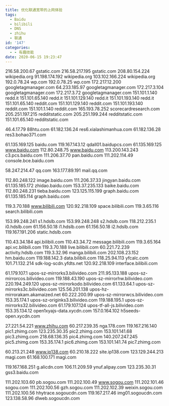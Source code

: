 ```yaml
---
title: 优化联通宽带的上网体验
tags:
  - Baidu
  - bilibili
  - DNS
  - zhihu
  - 联通
id: '147'
categories:
  - - 有趣技能
date: 2020-06-15 19:23:47
---
```


216.58.200.67 gstatic.com 216.58.217.195 gstatic.com 208.80.154.224 wikipedia.org 91.198.174.192 wikipedia.org 103.102.166.224 wikipedia.org 192.0.78.24 wp.com 192.0.78.25 wp.com 172.217.12.200 googletagmanager.com 64.233.185.97 googletagmanager.com 172.217.3.104 googletagmanager.com 172.217.3.72 googletagmanager.com 151.101.1.140 redd.it 151.101.65.140 redd.it 151.101.129.140 redd.it 151.101.193.140 redd.it 151.101.65.140 reddit.com 151.101.129.140 reddit.com 151.101.193.140 reddit.com 151.101.1.140 reddit.com 165.193.78.252 scorecardresearch.com 205.251.197.215 redditstatic.com 205.251.199.244 redditstatic.com 151.101.65.140 redditstatic.com

46.4.17.79 88htu.com 61.182.136.24 res6.xialashimanhua.com 61.182.136.28 res3.bohao371.com

61.135.169.125 baidu.com 119.167.143.12 qdall01.baidupcs.com 61.135.169.125 www.baidu.com 112.80.248.75 www.baidu.com 113.200.143.243 c3.pcs.baidu.com 111.206.37.70 pan.baidu.com 111.202.114.49 console.bce.baidu.com

58.247.214.47 qq.com 163.177.89.191 mail.qq.com

112.80.248.122 image.baidu.com 111.206.37.33 jingyan.baidu.com 61.135.185.172 zhidao.baidu.com 153.37.235.133 baike.baidu.com 112.80.248.231 tieba.baidu.com 123.125.115.199 graph.baidu.com 61.135.185.114 graph.baidu.com

119.3.70.188 www.bilibili.com 120.92.218.109 space.bilibili.com 119.3.65.116 search.bilibili.com

153.99.248.241 s1.hdslb.com 153.99.248.248 s2.hdslb.com 118.212.235.1 i0.hdslb.com 61.156.50.18 i1.hdslb.com 61.156.50.18 i2.hdslb.com 119.167.191.206 static.hdslb.com

110.43.34.184 api.bilibili.com 110.43.34.72 message.bilibili.com 119.3.65.164 api.vc.bilibili.com 119.3.70.188 live.bilibili.com 60.221.72.239 activity.hdslb.com 119.3.32.96 manga.bilibili.com 202.108.23.152 hm.baidu.com 119.188.142.3 data.bilibili.com 118.25.94.113 yfcalc.com 101.71.132.214 sdk-log-scdn.yfdts.net 120.92.218.109 interface.bilibili.com

61.179.107.1 upos-sz-mirrorks3.bilivideo.com 211.95.133.188 upos-sz-mirrorcos.bilivideo.com 119.188.43.190 upos-sz-mirrorhw.bilivideo.com 220.194.249.120 upos-sz-mirrorkodo.bilivideo.com 61.133.64.1 upos-sz-mirrorks3c.bilivideo.com 125.56.201.138 upos-hz-mirrorakam.akamaized.net 60.222.200.99 upos-sz-mirrorwcs.bilivideo.com 153.35.174.1 upos-sz-originks3.bilivideo.com 119.188.195.1 upos-sz-mirrorks32.bilivideo.com 61.179.107.124 upos-tf-all-js.bilivideo.com 153.35.134.12 open1xyajs-data.xycdn.com 157.0.164.102 h5seeds-open.xycdn.com

27.221.54.221 www.zhihu.com 60.217.239.35 nga.178.com 119.167.216.140 pic1.zhimg.com 123.235.30.35 pic2.zhimg.com 153.101.141.68 pic3.zhimg.com 218.68.136.35 pic4.zhimg.com 140.207.247.245 pic5.zhimg.com 153.35.174.1 pic6.zhimg.com 153.101.141.74 pic7.zhimg.com

60.213.21.248 www.ip138.com 60.210.18.222 site.ip138.com 123.129.244.213 magi.com 61.168.100.171 magi.com

119.167.168.251 g.alicdn.com 106.11.209.59 ynuf.alipay.com 123.235.30.31 gss3.baidu.com

111.202.103.60 pb.sogou.com 111.202.100.49 www.sogou.com 111.202.101.46 sogou.com 111.202.100.56 gzh.sogou.com 111.202.102.39 weixin.sogou.com 111.202.100.56 hhytrace.sogoucdn.com 119.167.217.46 img01.sogoucdn.com 123.138.58.96 dlweb.sogoucdn.com